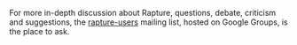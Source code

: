 For more in-depth discussion about Rapture, questions, debate, criticism and suggestions, the [rapture-users](https://groups.google.com/forum/#!forum/rapture-users) mailing list, hosted on Google Groups, is the place to ask.

